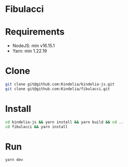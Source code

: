 # Fibulacci

# Requirements

- NodeJS: min v16.15.1
- Yarn: min 1.22.19

# Clone
```bash
git clone git@github.com:Kindelia/kindelia-js.git
git clone git@github.com:Kindelia/fibulacci.git
```

# Install
```bash
cd kindelia-js && yarn install && yarn build && cd ..
cd fibulacci && yarn install
```

# Run

```bash
yarn dev
```